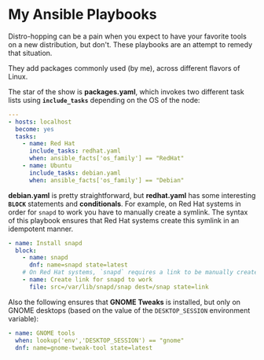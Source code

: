 # My Ansible Playbooks
Distro-hopping can be a pain when you expect to have your favorite tools on a new distribution, but don't. These playbooks are an attempt to remedy that situation.

They add packages commonly used (by me), across different flavors of Linux.

The star of the show is **packages.yaml**, which invokes two different task lists using **`include_tasks`** depending on the OS of the node:
```yaml
---
- hosts: localhost
  become: yes
  tasks:
    - name: Red Hat
      include_tasks: redhat.yaml
      when: ansible_facts['os_family'] == "RedHat"
    - name: Ubuntu
      include_tasks: debian.yaml
      when: ansible_facts['os_family'] == "Debian"
```

**debian.yaml** is pretty straightforward, but **redhat.yaml** has some interesting **`BLOCK`** statements and **conditionals**. For example, on Red Hat systems in order for `snapd` to work you have to manually create a symlink. The syntax of this playbook ensures that Red Hat systems create this symlink in an idempotent manner.
```yaml
- name: Install snapd
  block:
    - name: snapd
      dnf: name=snapd state=latest
    # On Red Hat systems, `snapd` requires a link to be manually created
    - name: Create link for snapd to work
      file: src=/var/lib/snapd/snap dest=/snap state=link
```
Also the following ensures that **GNOME Tweaks** is installed, but only on GNOME desktops (based on the value of the `DESKTOP_SESSION` environment variable):
```yaml
- name: GNOME tools
  when: lookup('env','DESKTOP_SESSION') == "gnome"
  dnf: name=gnome-tweak-tool state=latest
```